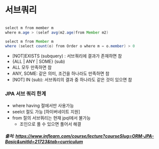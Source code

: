 # 서브쿼리

```java

select m from member m
where m.age > (selef avg(m2.age)from Member m2)

select m from Member m
where (select count(o) from Order o where m = o.member) > 0
```

- [NOT]EXISTS (subquery) : 서브쿼리에 결과가 존재하면 참
- {ALL | ANY | SOME} (sub)
- ALL 모두 만족하면 참
- ANY, SOME: 같은 의미, 조건을 하나라도 만족하면 참
- [NOT] IN (sub): 서브쿼리의 결과 중 하나라도 같은 것이 있으면 참

### JPA 서브 쿼리 한계
- where having 절에서만 사용가능
- seelct 절도 가능 [하이버네이트 지원]
- from 절의 서브쿼리는 현재 jpql에서 불가능
  - 조인으로 풀 수 있으면 풀어서 해결


##### 출처: https://www.inflearn.com/course/lecture?courseSlug=ORM-JPA-Basic&unitId=21723&tab=curriculum
